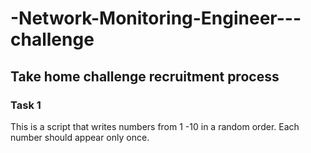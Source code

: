 # -Network-Monitoring-Engineer---challenge
## Take home challenge recruitment process

### Task 1

This is a script that writes numbers from 1 -10 in a random order. Each number should appear only once. 
